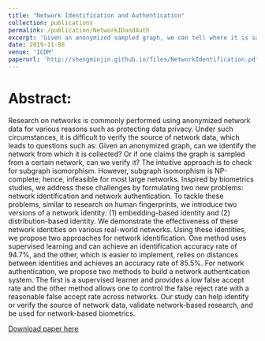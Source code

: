 ```yaml
---
title: "Network Identification and Authentication"	
collection: publications	
permalink: /publication/NetworkIDandAuth	
excerpt: 'Given an anonymized sampled graph, we can tell where it is sampled from, e.e., from Facebook, Twitter, or if it's a fake graph.'	
date: 2019-11-08	
venue: 'ICDM'	
paperurl: 'http://shengminjin.github.io/files/NetworkIdentification.pdf'	
---
```

Abstract:	
======	
 Research on networks is commonly performed using anonymized network data for various reasons such as protecting data privacy. Under such circumstances, it is difficult to verify the source of network data, which leads to questions such as: Given an anonymized graph, can we identify the network from which it is collected? Or if one claims the graph is sampled from a certain network, can we verify it? The intuitive approach is to check for subgraph isomorphism. However, subgraph isomorphism is NP-complete; hence, infeasible for most large networks. Inspired by biometrics studies, we address these challenges by formulating two new problems: network identification and network authentication. To tackle these problems, similar to research on human fingerprints, we introduce two versions of a network identity: (1) embedding-based identity and (2) distribution-based identity. We demonstrate the effectiveness of these network identities on various real-world networks. Using these identities, we propose two approaches for network identification. One method uses supervised learning and can achieve an identification accuracy rate of 94.7%, and the other, which is easier to implement, relies on distances between identities and achieves an accuracy rate of 85.5%. For network authentication, we propose two methods to build a network authentication system. The first is a supervised learner and provides a low false accept rate and the other method allows one to control the false reject rate with a reasonable false accept rate across networks. Our study can help identify or verify the source of network data, validate network-based research, and be used for network-based biometrics.	

 [Download paper here](http://shengminjin.github.io/files/NetworkIdentification.pdf)

